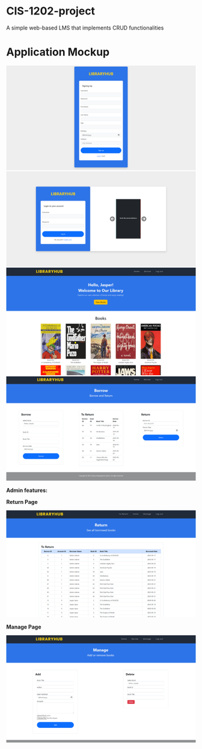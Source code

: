 # CIS-1202-project
A simple web-based LMS that implements CRUD functionalities

# Application Mockup
<img src="./images/wireframes/SignupPage.png">
<img src="./images/wireframes/LoginPage.png">
<img src="./images/wireframes/dashboarduser.png">
<img src="./images/wireframes/Borrowpageuser.png">

**Admin features:**

**Return Page**

<img src="./images/wireframes/toreturnpage.png">

**Manage Page**

<img src="./images/wireframes/ManageBooks.png">



